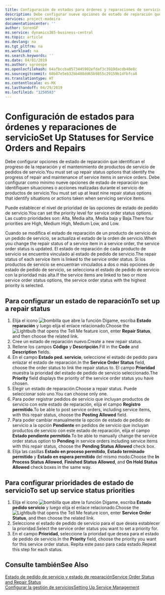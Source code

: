 ```yaml
---
title: Configuración de estados para órdenes y reparaciones de servicio | Documentos de Microsoft
description: Debe configurar nueve opciones de estado de reparación que identifican el progreso de la reparación y el mantenimiento de productos de servicio de pedidos de servicio.
services: project-madeira
documentationcenter: ''
author: SorenGP
ms.service: dynamics365-business-central
ms.topic: article
ms.devlang: na
ms.tgt_pltfrm: na
ms.workload: na
ms.search.keywords: ''
ms.date: 04/01/2019
ms.author: sgroespe
ms.openlocfilehash: 64afbccba0573445902efdaf3c3919dacdb40e8c
ms.sourcegitcommit: 60b87e5eb32bb408dd65b9855c29159b1dfbfca8
ms.translationtype: HT
ms.contentlocale: es-MX
ms.lasthandoff: 04/29/2019
ms.locfileid: "1250583"
---
```

# <a name="set-up-statuses-for-service-orders-and-repairs"></a><span data-ttu-id="24a2f-103">Configuración de estados para órdenes y reparaciones de servicio</span><span class="sxs-lookup"><span data-stu-id="24a2f-103">Set Up Statuses for Service Orders and Repairs</span></span>
<span data-ttu-id="24a2f-104">Debe configurar opciones de estado de reparación que identifican el progreso de la reparación y el mantenimiento de productos de servicio de pedidos de servicio.</span><span class="sxs-lookup"><span data-stu-id="24a2f-104">You must set up repair status options that identify the progress of repair and maintenance of service items in service orders.</span></span> <span data-ttu-id="24a2f-105">Debe configurar como mínimo nueve opciones de estado de reparación que identifiquen situaciones o acciones realizadas durante el servicio de productos de servicio.</span><span class="sxs-lookup"><span data-stu-id="24a2f-105">You must set up at least nine repair status options that identify situations or actions taken when servicing service items.</span></span>  

<span data-ttu-id="24a2f-106">Puede establecer el nivel de prioridad de las opciones de estado de pedido de servicio.</span><span class="sxs-lookup"><span data-stu-id="24a2f-106">You can set the priority level for service order status options.</span></span> <span data-ttu-id="24a2f-107">Las cuatro prioridades son: Alta, Media alta, Media baja y Baja.</span><span class="sxs-lookup"><span data-stu-id="24a2f-107">There four priorities are High, Medium High, Medium Low, and Low.</span></span>  

<span data-ttu-id="24a2f-108">Cuando se modifica el estado de reparación de un producto de servicio de un pedido de servicio, se actualiza el estado de la orden de servicio.</span><span class="sxs-lookup"><span data-stu-id="24a2f-108">When you change the repair status of a service item in a service order, the service order status is updated.</span></span> <span data-ttu-id="24a2f-109">El estado de reparación de cada producto de servicio se encuentra vinculado al estado de pedido de servicio.</span><span class="sxs-lookup"><span data-stu-id="24a2f-109">The repair status of each service item is linked to the service order status.</span></span> <span data-ttu-id="24a2f-110">Si los productos de servicio se encuentran vinculados a dos o más opciones de estado de pedido de servicio, se selecciona el estado de pedido de servicio con la prioridad más alta.</span><span class="sxs-lookup"><span data-stu-id="24a2f-110">If the service items are linked to two or more service order status options, the service order status with the highest priority is selected.</span></span>  

## <a name="to-set-up-a-repair-status"></a><span data-ttu-id="24a2f-111">Para configurar un estado de reparación</span><span class="sxs-lookup"><span data-stu-id="24a2f-111">To set up a repair status</span></span>  
1. <span data-ttu-id="24a2f-112">Elija el icono ![bombilla que abre la función Dígame](media/ui-search/search_small.png "Dígame que desea hacer"), escriba **Estado reparación** y luego elija el enlace relacionado.</span><span class="sxs-lookup"><span data-stu-id="24a2f-112">Choose the ![Lightbulb that opens the Tell Me feature](media/ui-search/search_small.png "Tell me what you want to do") icon, enter **Repair Status**, and then choose the related link.</span></span>
2. <span data-ttu-id="24a2f-113">Cree un estado de reparación nuevo.</span><span class="sxs-lookup"><span data-stu-id="24a2f-113">Create a new repair status.</span></span>  
3. <span data-ttu-id="24a2f-114">Rellene los campos **Código** y **Descripción**.</span><span class="sxs-lookup"><span data-stu-id="24a2f-114">Fill in the **Code** and **Description** fields.</span></span>  
4. <span data-ttu-id="24a2f-115">En el campo **Estado ped. servicio**, seleccione el estado de pedido para enlazar el estado de reparación.</span><span class="sxs-lookup"><span data-stu-id="24a2f-115">In the **Service Order Status** field, choose the order status to link the repair status to.</span></span> <span data-ttu-id="24a2f-116">El campo **Prioridad** muestra la prioridad del estado de pedido de servicio seleccionado.</span><span class="sxs-lookup"><span data-stu-id="24a2f-116">The **Priority** field displays the priority of the service order status you have chosen.</span></span>  
5. <span data-ttu-id="24a2f-117">Elegir un estado de reparación.</span><span class="sxs-lookup"><span data-stu-id="24a2f-117">Choose a repair status.</span></span> <span data-ttu-id="24a2f-118">Puede seleccionar solo uno.</span><span class="sxs-lookup"><span data-stu-id="24a2f-118">You can choose only one.</span></span>  
6. <span data-ttu-id="24a2f-119">Para poder registrar pedidos de servicio que incluyan productos de servicio con este estado de reparación, elija el campo **Registro permitido**.</span><span class="sxs-lookup"><span data-stu-id="24a2f-119">To be able to post service orders, including service items, with this repair status, choose the **Posting Allowed** field.</span></span>  
7. <span data-ttu-id="24a2f-120">Para poder cambiar manualmente la opción de estado de pedido de servicio a la opción **Pendiente** en pedidos de servicio que incluyan productos de servicio con este estado de reparación, elija el campo **Estado pendiente permitido**.</span><span class="sxs-lookup"><span data-stu-id="24a2f-120">To be able to manually change the service order status option to **Pending** in service orders including service items with this repair status, choose the **Pending Status Allowed** check box.</span></span>  
8. <span data-ttu-id="24a2f-121">Elija las casillas **Estado en proceso permitido**, **Estado terminado permitido** y **Estado en espera permitido** del mismo modo.</span><span class="sxs-lookup"><span data-stu-id="24a2f-121">Choose the **In Process Status Allowed**, **Finished Status Allowed**, and **On Hold Status Allowed** check boxes in the same way.</span></span>
  
## <a name="to-set-up-service-status-priorities"></a><span data-ttu-id="24a2f-122">Para configurar prioridades de estado de servicio</span><span class="sxs-lookup"><span data-stu-id="24a2f-122">To set up service status priorities</span></span>  
1. <span data-ttu-id="24a2f-123">Elija el icono ![bombilla que abre la función Dígame](media/ui-search/search_small.png "Dígame que desea hacer"), escriba **Estado pedido servicio** y luego elija el enlace relacionado.</span><span class="sxs-lookup"><span data-stu-id="24a2f-123">Choose the ![Lightbulb that opens the Tell Me feature](media/ui-search/search_small.png "Tell me what you want to do") icon, enter **Service Order Status**, and then choose the related link.</span></span>  
2. <span data-ttu-id="24a2f-124">Seleccione el estado de pedido de servicio para el que desea establecer la prioridad.</span><span class="sxs-lookup"><span data-stu-id="24a2f-124">Select the service order status you want to set a priority for.</span></span>  
3. <span data-ttu-id="24a2f-125">En el campo **Prioridad**, seleccione la prioridad que desea para el estado de pedido de servicio.</span><span class="sxs-lookup"><span data-stu-id="24a2f-125">In the **Priority** field, choose the priority you want for this service order status.</span></span> <span data-ttu-id="24a2f-126">Repita este paso para cada estado.</span><span class="sxs-lookup"><span data-stu-id="24a2f-126">Repeat this step for each status.</span></span>  

## <a name="see-also"></a><span data-ttu-id="24a2f-127">Consulte también</span><span class="sxs-lookup"><span data-stu-id="24a2f-127">See Also</span></span>  
[<span data-ttu-id="24a2f-128">Estado de pedido de servicio y estado de reparación</span><span class="sxs-lookup"><span data-stu-id="24a2f-128">Service Order Status and Repair Status</span></span>](service-service-order-status-and-repair-status.md)  
[<span data-ttu-id="24a2f-129">Configurar la gestión de servicios</span><span class="sxs-lookup"><span data-stu-id="24a2f-129">Setting Up Service Management</span></span>](service-setup-service.md)  
